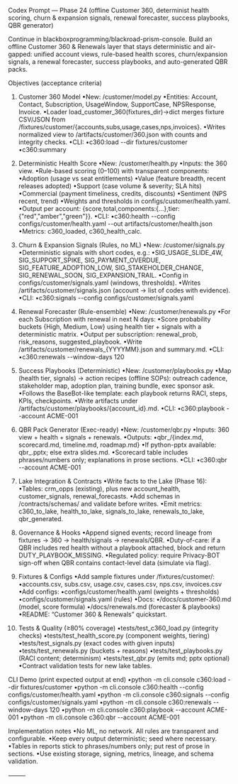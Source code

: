 Codex Prompt — Phase 24 (offline Customer 360, determinist health scoring, churn & expansion signals, renewal forecaster, success playbooks, QBR generator)

Continue in blackboxprogramming/blackroad-prism-console. Build an offline Customer 360 & Renewals layer that stays deterministic and air-gapped: unified account views, rule-based health scores, churn/expansion signals, a renewal forecaster, success playbooks, and auto-generated QBR packs.

Objectives (acceptance criteria)

1) Customer 360 Model
•New: /customer/model.py
•Entities: Account, Contact, Subscription, UsageWindow, SupportCase, NPSResponse, Invoice.
•Loader load_customer_360(fixtures_dir)->dict merges fixture CSV/JSON from /fixtures/customer/{accounts,subs,usage,cases,nps,invoices}.
•Writes normalized view to /artifacts/customer/360.json with counts and integrity checks.
•CLI:
•c360:load --dir fixtures/customer
•c360:summary

2) Deterministic Health Score
•New: /customer/health.py
•Inputs: the 360 view.
•Rule-based scoring (0–100) with transparent components:
•Adoption (usage vs seat entitlements)
•Value (feature breadth, recent releases adopted)
•Support (case volume & severity; SLA hits)
•Commercial (payment timeliness, credits, discounts)
•Sentiment (NPS recent, trend)
•Weights and thresholds in configs/customer/health.yaml.
•Output per account: {score,total,components:{...},tier:{"red","amber","green"}}.
•CLI:
•c360:health --config configs/customer/health.yaml --out artifacts/customer/health.json
•Metrics: c360_loaded, c360_health_calc.

3) Churn & Expansion Signals (Rules, no ML)
•New: /customer/signals.py
•Deterministic signals with short codes, e.g.:
•SIG_USAGE_SLIDE_4W, SIG_SUPPORT_SPIKE, SIG_PAYMENT_OVERDUE, SIG_FEATURE_ADOPTION_LOW, SIG_STAKEHOLDER_CHANGE, SIG_RENEWAL_SOON, SIG_EXPANSION_TRAIL.
•Config in configs/customer/signals.yaml (windows, thresholds).
•Writes /artifacts/customer/signals.json (account → list of codes with evidence).
•CLI:
•c360:signals --config configs/customer/signals.yaml

4) Renewal Forecaster (Rule-ensemble)
•New: /customer/renewals.py
•For each Subscription with renewal in next N days:
•Score probability buckets {High, Medium, Low} using health tier + signals with a deterministic matrix.
•Output per subscription: renewal_prob, risk_reasons, suggested_playbook.
•Write /artifacts/customer/renewals_{YYYYMM}.json and summary.md.
•CLI:
•c360:renewals --window-days 120

5) Success Playbooks (Deterministic)
•New: /customer/playbooks.py
•Map (health tier, signals) → action recipes (offline SOPs): outreach cadence, stakeholder map, adoption plan, training bundle, exec sponsor ask.
•Follows the BaseBot-like template: each playbook returns RACI, steps, KPIs, checkpoints.
•Write artifacts under /artifacts/customer/playbooks/{account_id}.md.
•CLI:
•c360:playbook --account ACME-001

6) QBR Pack Generator (Exec-ready)
•New: /customer/qbr.py
•Inputs: 360 view + health + signals + renewals.
•Outputs:
•qbr_<account>/{index.md, scorecard.md, timeline.md, roadmap.md}
•If python-pptx available: qbr_<account>.pptx; else extra slides.md.
•Scorecard table includes phrases/numbers only; explanations in prose sections.
•CLI:
•c360:qbr --account ACME-001

7) Lake Integration & Contracts
•Write facts to the Lake (Phase 16):
•Tables: crm_opps (existing), plus new account_health, customer_signals, renewal_forecasts.
•Add schemas in /contracts/schemas/ and validate before writes.
•Emit metrics: c360_to_lake, health_to_lake, signals_to_lake, renewals_to_lake, qbr_generated.

8) Governance & Hooks
•Append signed events; record lineage from fixtures → 360 → health/signals → renewals/QBR.
•Duty-of-care: if a QBR includes red health without a playbook attached, block and return DUTY_PLAYBOOK_MISSING.
•Regulated policy: require Privacy-BOT sign-off when QBR contains contact-level data (simulate via flag).

9) Fixtures & Configs
•Add sample fixtures under /fixtures/customer/:
•accounts.csv, subs.csv, usage.csv, cases.csv, nps.csv, invoices.csv
•Add configs:
•configs/customer/health.yaml (weights + thresholds)
•configs/customer/signals.yaml (rules)
•Docs:
•/docs/customer-360.md (model, score formula)
•/docs/renewals.md (forecaster & playbooks)
•README: “Customer 360 & Renewals” quickstart.

10) Tests & Quality (≥80% coverage)
•tests/test_c360_load.py (integrity checks)
•tests/test_health_score.py (component weights, tiering)
•tests/test_signals.py (exact codes with given inputs)
•tests/test_renewals.py (buckets + reasons)
•tests/test_playbooks.py (RACI content; determinism)
•tests/test_qbr.py (emits md; pptx optional)
•Contract validation tests for new lake tables.

CLI Demo (print expected output at end)
•python -m cli.console c360:load --dir fixtures/customer
•python -m cli.console c360:health --config configs/customer/health.yaml
•python -m cli.console c360:signals --config configs/customer/signals.yaml
•python -m cli.console c360:renewals --window-days 120
•python -m cli.console c360:playbook --account ACME-001
•python -m cli.console c360:qbr --account ACME-001

Implementation notes
•No ML, no network. All rules are transparent and configurable.
•Keep every output deterministic; seed where necessary.
•Tables in reports stick to phrases/numbers only; put rest of prose in sections.
•Use existing storage, signing, metrics, lineage, and schema validation.

⸻
